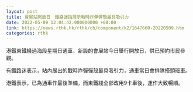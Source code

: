 ```yaml
---
layout: post
title: 會展站開放日　鐵路迷指展示戰時炸彈彈殼最具吸引力
date: 2022-05-09 12:04:42.000000000 +08:00
link: https://news.rthk.hk/rthk/ch/component/k2/1647660-20220509.htm
categories: rthk
---
```


港鐵東鐵綫過海段星期日通車，新設的會展站今日舉行開放日，供已預約市民參觀。

有鐵路迷表示，站內展出的戰時炸彈彈殼最具吸引力，通車當日會排隊搭頭班車。

港鐵表示，已為通車作最後準備，而東鐵綫全部改用9卡車後，運作大致暢順。
